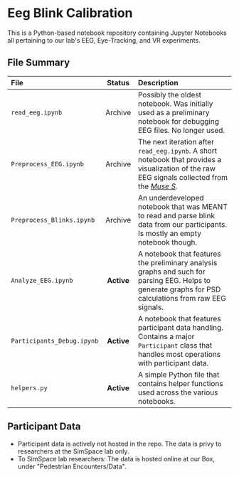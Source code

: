 # Eeg Blink Calibration

This is a Python-based notebook repository containing Jupyter Notebooks all pertaining to our lab's EEG, Eye-Tracking, and VR experiments.

## File Summary

|File|Status|Description|
|:--|:-:|:--|
|`read_eeg.ipynb`|Archive|Possibly the oldest notebook. Was initially used as a preliminary notebook for debugging EEG files. No longer used.|
|`Preprocess_EEG.ipynb`|Archive|The next iteration after `read_eeg.ipynb`. A short notebook that provides a visualization of the raw EEG signals collected from the [_Muse S_](https://choosemuse.com/pages/muse-s).|
|`Preprocess_Blinks.ipynb`|Archive|An underdeveloped notebook that was MEANT to read and parse blink data from our participants. Is mostly an empty notebook though.|
|`Analyze_EEG.ipynb`|**Active**|A notebook that features the preliminary analysis graphs and such for parsing EEG. Helps to generate graphs for PSD calculations from raw EEG signals.|
|`Participants_Debug.ipynb`|**Active**|A notebook that features participant data handling. Contains a major `Participant` class that handles most operations with participant data.|
|`helpers.py`|**Active**|A simple Python file that contains helper functions used across the various notebooks.|

## Participant Data

* Participant data is actively not hosted in the repo. The data is privy to researchers at the SimSpace lab only.
* To SimSpace lab researchers: The data is hosted online at our Box, under "Pedestrian Encounters/Data".